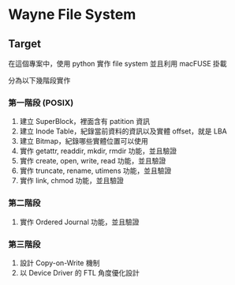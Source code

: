 # Wayne File System

## Target

在這個專案中，使用 python 實作 file system 並且利用 macFUSE 掛載

分為以下幾階段實作

### 第一階段 (POSIX)
1. 建立 SuperBlock，裡面含有 patition 資訊
2. 建立 Inode Table，紀錄當前資料的資訊以及實體 offset，就是 LBA
3. 建立 Bitmap，紀錄哪些實體位置可以使用
4. 實作 getattr, readdir, mkdir, rmdir 功能，並且驗證
5. 實作 create, open, write, read 功能，並且驗證
6. 實作 truncate, rename, utimens 功能，並且驗證
7. 實作 link, chmod 功能，並且驗證

### 第二階段 
1. 實作 Ordered Journal 功能，並且驗證

### 第三階段
1. 設計 Copy-on-Write 機制
2. 以 Device Driver 的 FTL 角度優化設計

